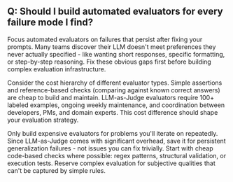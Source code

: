 ## Q: Should I build automated evaluators for every failure mode I find?

Focus automated evaluators on failures that persist after fixing your prompts. Many teams discover their LLM doesn't meet preferences they never actually specified - like wanting short responses, specific formatting, or step-by-step reasoning. Fix these obvious gaps first before building complex evaluation infrastructure.

Consider the cost hierarchy of different evaluator types. Simple assertions and reference-based checks (comparing against known correct answers) are cheap to build and maintain. LLM-as-Judge evaluators require 100+ labeled examples, ongoing weekly maintenance, and coordination between developers, PMs, and domain experts. This cost difference should shape your evaluation strategy.

Only build expensive evaluators for problems you'll iterate on repeatedly. Since LLM-as-Judge comes with significant overhead, save it for persistent generalization failures - not issues you can fix trivially. Start with cheap code-based checks where possible: regex patterns, structural validation, or execution tests. Reserve complex evaluation for subjective qualities that can't be captured by simple rules.